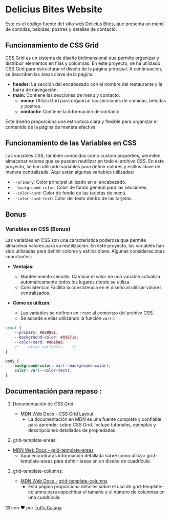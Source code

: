 # Delicius Bites Website

Este es el código fuente del sitio web Delicius Bites, que presenta un menú de comidas, bebidas, postres y detalles de contacto.

## Funcionamiento de CSS Grid

CSS Grid es un sistema de diseño bidimensional que permite organizar y distribuir elementos en filas y columnas. En este proyecto, se ha utilizado CSS Grid para estructurar el diseño de la página principal. A continuación, se describen las áreas clave de la página:

- **header:** La sección del encabezado con el nombre del restaurante y la barra de navegación.
- **main:** Contiene las secciones de menú y contacto.
  - **menu:** Utiliza Grid para organizar las secciones de comidas, bebidas y postres.
  - **contacto:** Contiene la información de contacto.

Este diseño proporciona una estructura clara y flexible para organizar el contenido de la página de manera efectiva.

## Funcionamiento de las Variables en CSS

Las variables CSS, también conocidas como custom properties, permiten almacenar valores que se pueden reutilizar en todo el archivo CSS. En este proyecto, se han utilizado variables para definir colores y estilos clave de manera centralizada. Aquí están algunas variables utilizadas:

- `--primary`: Color principal utilizado en el encabezado.
- `--background-color`: Color de fondo general para las secciones.
- `--color-card`: Color de fondo de las tarjetas de menú.
- `--color-card-text`: Color del texto dentro de las tarjetas.

## Bonus

### Variables en CSS (Bonus)

Las variables en CSS son una característica poderosa que permite almacenar valores para su reutilización. En este proyecto, las variables han sido utilizadas para definir colores y estilos clave. Algunas consideraciones importantes:

- **Ventajas:**
  - Mantenimiento sencillo: Cambiar el valor de una variable actualiza automáticamente todos los lugares donde se utiliza.
  - Consistencia: Facilita la consistencia en el diseño al utilizar valores centralizados.

- **Cómo se utilizan:**
  - Las variables se definen en `:root` al comienzo del archivo CSS.
  - Se accede a ellas utilizando la función `var()`.

```css
:root {
    --primary: #888081;
    --background-color: #03071e;
    --color-card: #ebe8e8;
    /* ...otras variables... */
}

body {
    background-color: var(--background-color);
    color: var(--color-text);
}

```
## Documentación para repaso :
1. Documentación de CSS Grid:
    - [MDN Web Docs - CSS Grid Layout](https://developer.mozilla.org/es/docs/Web/CSS/CSS_grid_layout)
        - La documentación en MDN es una fuente completa y confiable para aprender sobre CSS Grid. Incluye tutoriales, ejemplos y descripciones detalladas de propiedades.

2. grid-template-areas:

  -  [MDN Web Docs - grid-template-areas](https://developer.mozilla.org/en-US/docs/Web/CSS/grid-template-areas)
        - Aquí encontrarás información detallada sobre cómo utilizar grid-template-areas para definir áreas en un diseño de cuadrícula.

3. grid-template-columns:

    - [MDN Web Docs - grid-template-columns](https://developer.mozilla.org/en-US/docs/Web/CSS/grid-template-columns)
        - Esta página proporciona detalles sobre el uso de grid-template-columns para especificar el tamaño y el número de columnas en una cuadrícula.


⌨️ con ❤️ por [Toffy Caluga](https://github.com/toffycaluga) 